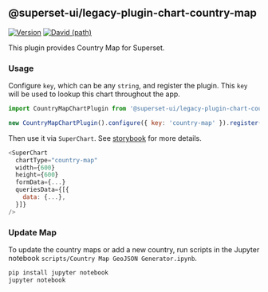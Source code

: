 ## @superset-ui/legacy-plugin-chart-country-map

[![Version](https://img.shields.io/npm/v/@superset-ui/legacy-plugin-chart-country-map.svg?style=flat-square)](https://www.npmjs.com/package/@superset-ui/legacy-plugin-chart-country-map)
[![David (path)](https://img.shields.io/david/apache-superset/superset-ui-plugins.svg?path=packages%2Fsuperset-ui-legacy-plugin-chart-country-map&style=flat-square)](https://david-dm.org/apache-superset/superset-ui-plugins?path=packages/superset-ui-legacy-plugin-chart-country-map)

This plugin provides Country Map for Superset.

### Usage

Configure `key`, which can be any `string`, and register the plugin. This `key` will be used to
lookup this chart throughout the app.

```js
import CountryMapChartPlugin from '@superset-ui/legacy-plugin-chart-country-map';

new CountryMapChartPlugin().configure({ key: 'country-map' }).register();
```

Then use it via `SuperChart`. See
[storybook](https://apache-superset.github.io/superset-ui-plugins/?selectedKind=plugin-chart-country-map)
for more details.

```js
<SuperChart
  chartType="country-map"
  width={600}
  height={600}
  formData={...}
  queriesData={[{
    data: {...},
  }]}
/>
```

### Update Map

To update the country maps or add a new country, run scripts in the Jupyter notebook
`scripts/Country Map GeoJSON Generator.ipynb`.

```bash
pip install jupyter notebook
jupyter notebook
```
